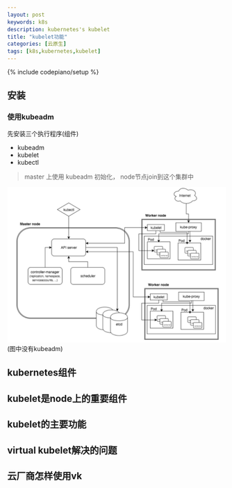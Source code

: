 ```yaml
---
layout: post
keywords: k8s 
description: kubernetes's kubelet
title: "kubelet功能"
categories: [云原生]
tags: [k8s,kubernetes,kubelet]
---
```

{% include codepiano/setup %}

## 安装
 ### 使用kubeadm
 先安装三个执行程序(组件)
 * kubeadm
 * kubelet
 * kubectl
 > master 上使用 kubeadm 初始化， node节点join到这个集群中

<img src="/image/k8s.jpg" />
(图中没有kubeadm)


## kubernetes组件

## kubelet是node上的重要组件

## kubelet的主要功能

## virtual kubelet解决的问题

## 云厂商怎样使用vk